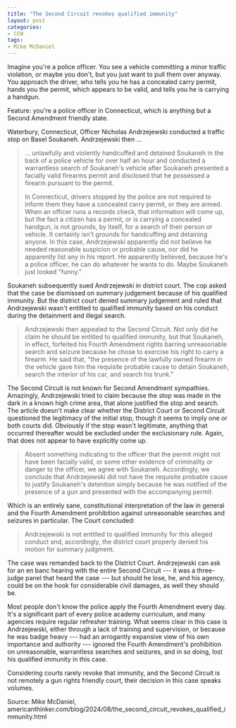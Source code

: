 ```yaml
---
title: "The Second Circuit revokes qualified immunity"
layout: post
categories:
- CCW
tags:
- Mike McDaniel
---
```


Imagine you're a police officer. You see a vehicle committing a minor traffic violation, or maybe you don't, but you just want to pull them over anyway. You approach the driver, who tells you he has a concealed carry permit, hands you the permit, which appears to be valid, and tells you he is carrying a handgun.

Feature: you're a police officer in Connecticut, which is anything but a Second Amendment friendly state.

Waterbury, Connecticut, Officer Nicholas Andrzejewski conducted a traffic stop on Basel Soukaneh. Andrzejewski then ...

> ... unlawfully and violently handcuffed and detained Soukaneh in the back of a police vehicle for over half an hour and conducted a warrantless search of Soukaneh's vehicle after Soukaneh presented a facially valid firearms permit and disclosed that he possessed a firearm pursuant to the permit.
>
> In Connecticut, drivers stopped by the police are not required to inform them they have a concealed carry permit, or they are armed. When an officer runs a records check, that information will come up, but the fact a citizen has a permit, or is carrying a concealed handgun, is not grounds, by itself, for a search of their person or vehicle. It certainly isn't grounds for handcuffing and detaining anyone. In this case, Andrzejewski apparently did not believe he needed reasonable suspicion or probable cause, nor did he apparently list any in his report. He apparently believed, because he's a police officer, he can do whatever he wants to do. Maybe Soukaneh just looked "funny."

Soukaneh subsequently sued Andrzejewski in district court. The cop asked that the case be dismissed on summary judgement because of his qualified immunity. But the district court denied summary judgement and ruled that Andrzejewski wasn't entitled to qualified immunity based on his conduct during the detainment and illegal search.

> Andrzejewski then appealed to the Second Circuit. Not only did he claim he should be entitled to qualified immunity, but that Soukaneh, in effect, forfeited his Fourth Amendment rights barring unreasonable search and seizure because he chose to exercise his right to carry a firearm. He said that, "the presence of the lawfully owned firearm in the vehicle gave him the requisite probable cause to detain Soukaneh, search the interior of his car, and search his trunk."

The Second Circuit is not known for Second Amendment sympathies. Amazingly, Andrzejewski tried to claim because the stop was made in the dark in a known high crime area, that alone justified the stop and search. The article doesn't make clear whether the District Court or Second Circuit questioned the legitimacy of the initial stop, though it seems to imply one or both courts did. Obviously if the stop wasn't legitimate, anything that occurred thereafter would be excluded under the exclusionary rule. Again, that does not appear to have explicitly come up.

> Absent something indicating to the officer that the permit might not have been facially valid, or some other evidence of criminality or danger to the officer, we agree with Soukaneh. Accordingly, we conclude that Andrzejewski did not have the requisite probable cause to justify Soukaneh's detention simply because he was notified of the presence of a gun and presented with the accompanying permit.

Which is an entirely sane, constitutional interpretation of the law in general and the Fourth Amendment prohibition against unreasonable searches and seizures in particular. The Court concluded:

> Andrzejewski is not entitled to qualified immunity for this alleged conduct and, accordingly, the district court properly denied his motion for summary judgment.

The case was remanded back to the District Court. Andrzejewski can ask for an en banc hearing with the entire Second Circuit --- it was a three-judge panel that heard the case --- but should he lose, he, and his agency, could be on the hook for considerable civil damages, as well they should be.

Most people don't know the police apply the Fourth Amendment every day. It's a significant part of every police academy curriculum, and many agencies require regular refresher training. What seems clear in this case is Andrzejewski, either through a lack of training and supervision, or because he was badge heavy --- had an arrogantly expansive view of his own importance and authority --- ignored the Fourth Amendment's prohibition on unreasonable, warrantless searches and seizures, and in so doing, lost his qualified immunity in this case.

Considering courts rarely revoke that immunity, and the Second Circuit is not remotely a gun rights friendly court, their decision in this case speaks volumes.

Source: Mike McDaniel, americanthinker.com/blog/2024/08/the_second_circuit_revokes_qualified_immunity.html
